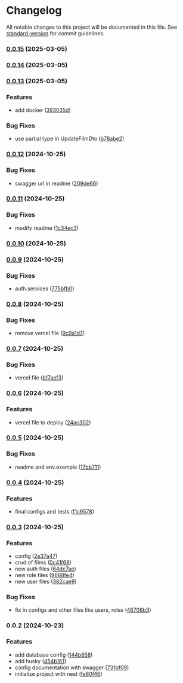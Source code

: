 # Changelog

All notable changes to this project will be documented in this file. See [standard-version](https://github.com/conventional-changelog/standard-version) for commit guidelines.

### [0.0.15](https://github.com/Palmieri31/backend-nest-test/compare/v0.0.14...v0.0.15) (2025-03-05)

### [0.0.14](https://github.com/Palmieri31/backend-nest-test/compare/v0.0.13...v0.0.14) (2025-03-05)

### [0.0.13](https://github.com/Palmieri31/backend-nest-test/compare/v0.0.12...v0.0.13) (2025-03-05)


### Features

* add docker ([393035d](https://github.com/Palmieri31/backend-nest-test/commit/393035def9f13a68b4e13ff4a2bdcd999b77e3a1))


### Bug Fixes

* use partial type in UpdateFilmDto ([b78abe2](https://github.com/Palmieri31/backend-nest-test/commit/b78abe2a67d4cc9ad8a70d1f2ff1a05870880020))

### [0.0.12](https://github.com/Palmieri31/backend-nest-test/compare/v0.0.11...v0.0.12) (2024-10-25)


### Bug Fixes

* swagger url in readme ([209de66](https://github.com/Palmieri31/backend-nest-test/commit/209de6680b553f302b89c79e7b8cbe7474fdf5b3))

### [0.0.11](https://github.com/Palmieri31/backend-nest-test/compare/v0.0.10...v0.0.11) (2024-10-25)


### Bug Fixes

* modify readme ([1c34ec3](https://github.com/Palmieri31/backend-nest-test/commit/1c34ec3bd25630e448ba1586bb2a549bd8dc528c))

### [0.0.10](https://github.com/Palmieri31/backend-nest-test/compare/v0.0.9...v0.0.10) (2024-10-25)

### [0.0.9](https://github.com/Palmieri31/backend-nest-test/compare/v0.0.8...v0.0.9) (2024-10-25)


### Bug Fixes

* auth.services ([775bfb0](https://github.com/Palmieri31/backend-nest-test/commit/775bfb0f83f17b728d26c5a3ccba295ac32490ec))

### [0.0.8](https://github.com/Palmieri31/backend-nest-test/compare/v0.0.7...v0.0.8) (2024-10-25)


### Bug Fixes

* remove  vercel file ([9c9a1d7](https://github.com/Palmieri31/backend-nest-test/commit/9c9a1d7c3a470dfbf23b9cad595f3aa2d0b478d9))

### [0.0.7](https://github.com/Palmieri31/backend-nest-test/compare/v0.0.6...v0.0.7) (2024-10-25)


### Bug Fixes

* vercel file ([b17aef3](https://github.com/Palmieri31/backend-nest-test/commit/b17aef3da17e6f0d72849f34017ba09eed838221))

### [0.0.6](https://github.com/Palmieri31/backend-nest-test/compare/v0.0.5...v0.0.6) (2024-10-25)


### Features

* vercel file to deploy ([24ac302](https://github.com/Palmieri31/backend-nest-test/commit/24ac302629963db2be82c36cf15524b88354ac53))

### [0.0.5](https://github.com/Palmieri31/backend-nest-test/compare/v0.0.4...v0.0.5) (2024-10-25)


### Bug Fixes

* readme and env.example ([17bb711](https://github.com/Palmieri31/backend-nest-test/commit/17bb7111d0026aa38f75c1db7f6cec43a3e4ab6d))

### [0.0.4](https://github.com/Palmieri31/backend-nest-test/compare/v0.0.3...v0.0.4) (2024-10-25)


### Features

* final configs and tests ([f1c9578](https://github.com/Palmieri31/backend-nest-test/commit/f1c957805eb5593e156120d4e14f4a50e2c17a9a))

### [0.0.3](https://github.com/Palmieri31/backend-nest-test/compare/v0.0.2...v0.0.3) (2024-10-25)


### Features

* config ([2e37a47](https://github.com/Palmieri31/backend-nest-test/commit/2e37a47b60ae407af445f254c2979ba21a4b8f3d))
* crud of films ([0c41f68](https://github.com/Palmieri31/backend-nest-test/commit/0c41f683b032c3389d7a89f9278edc041d64b7b5))
* new auth files ([64dc7ae](https://github.com/Palmieri31/backend-nest-test/commit/64dc7ae0c798c2da6559dd585bf9a8559766559e))
* new role files ([9668fe4](https://github.com/Palmieri31/backend-nest-test/commit/9668fe45a80f3bf46e3166c50fff4be34705b778))
* new user files ([382cae9](https://github.com/Palmieri31/backend-nest-test/commit/382cae9220971af16b02d49c5f8904158a9c99d0))


### Bug Fixes

* fix in configs and other files like users, roles ([46708b3](https://github.com/Palmieri31/backend-nest-test/commit/46708b3e90e736b4b4c8144972920c4b82cd5127))

### 0.0.2 (2024-10-23)


### Features

* add database config ([144b858](https://github.com/Palmieri31/backend-nest-test/commit/144b858355b94ecfba8b3aa77f9a047c1de7dd44))
* add husky ([454b161](https://github.com/Palmieri31/backend-nest-test/commit/454b1616d4fcd3698d4b5e2b730c6c1a19e8cee6))
* config documentation with swagger ([731bf09](https://github.com/Palmieri31/backend-nest-test/commit/731bf09f00df4ae152c8da8fc0a7e694704e743e))
* initialize project with nest ([fe80f46](https://github.com/Palmieri31/backend-nest-test/commit/fe80f46462f808ea9d735ef2f8d7e87889a40aee))
